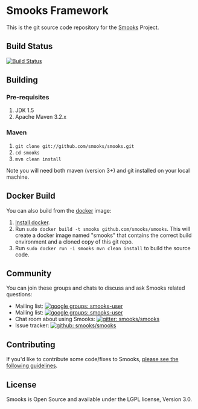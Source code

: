 # Smooks Framework

This is the git source code repository for the [Smooks][1] Project.

## Build Status

[![Build Status](https://travis-ci.org/smooks/smooks.svg?branch=master)](https://travis-ci.org/smooks/smooks)


## Building

### Pre-requisites

1. JDK 1.5
1. Apache Maven 3.2.x

### Maven

1. `git clone git://github.com/smooks/smooks.git`
2. `cd smooks`
3. `mvn clean install`

Note you will need both maven (version 3+) and git installed on your local machine.

## Docker Build

You can also build from the [docker](https://www.docker.io) image:

1. [Install docker](https://www.docker.io/gettingstarted/).
2. Run `sudo docker build -t smooks github.com/smooks/smooks`.  This will create a docker image named "smooks" that contains the correct build environment and a cloned copy of this git repo.
3. Run `sudo docker run -i smooks mvn clean install` to build the source code.

## Community

You can join these groups and chats to discuss and ask Smooks related questions:

- Mailing list: [![google groups: smooks-user](https://img.shields.io/badge/group%3A-smooks--user-blue.svg?style=flat-square)](https://groups.google.com/forum/#!forum/smooks-user)
- Mailing list: [![google groups: smooks-user](https://img.shields.io/badge/group%3A-smooks--dev-blue.svg?style=flat-square)](https://groups.google.com/forum/#!forum/smooks-dev)
- Chat room about using Smooks: [![gitter: smooks/smooks](https://img.shields.io/badge/gitter%3A-smooks%2Fsmooks-blue.svg?style=flat-square)](https://gitter.im/smooks/smooks)
- Issue tracker: [![github: smooks/smooks](https://img.shields.io/badge/github%3A-issues-blue.svg?style=flat-square)](https://github.com/smooks/smooks/issues)


## Contributing

If you'd like to contribute some code/fixes to Smooks, [please see the following guidelines][2].


## License

Smooks is Open Source and available under the LGPL license, Version 3.0.


[1]: http://www.smooks.org
[2]: http://www.smooks.org/mediawiki/index.php?title=Code_Contribution_Guide
[3]: https://groups.google.com/forum/#!forum/smooks-user
[4]: https://groups.google.com/forum/#!forum/smooks-dev
[5]: https://gitter.im/smooks/smooks
[6]: https://github.com/smooks/smooks/issues

